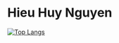 # Hieu Huy Nguyen

[![Top Langs](https://github-readme-stats.vercel.app/api/top-langs/?username=HieuHuyNguyenzz&layout=donut-vertical)](https://github.com/anuraghazra/github-readme-stats)
